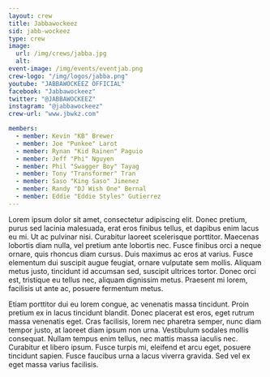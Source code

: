 ```yaml
---
layout: crew
title: Jabbawockeez
sid: jabb-wockeez
type: crew
image: 
  url: /img/crews/jabba.jpg
  alt: 
event-image: /img/events/eventjab.png
crew-logo: "/img/logos/jabba.png"
youtube: "JABBAWOCKEEZ OFFICIAL"
facebook: "Jabbawockeez"
twitter: "@JABBAWOCKEEZ"
instagram: "@jabbawockeez"
crew-url: "www.jbwkz.com"

members:
  - member: Kevin "KB" Brewer
  - member: Joe "Punkee" Larot
  - member: Rynan "Kid Rainen" Paguio
  - member: Jeff "Phi" Nguyen
  - member: Phil "Swagger Boy" Tayag
  - member: Tony "Transformer" Tran
  - member: Saso "King Saso" Jimenez
  - member: Randy "DJ Wish One" Bernal
  - member: Eddie "Eddie Styles" Gutierrez
---
```


Lorem ipsum dolor sit amet, consectetur adipiscing elit. Donec pretium, purus sed lacinia malesuada, erat eros finibus tellus, et dapibus enim lacus eu mi. Ut ac pulvinar nisi. Curabitur laoreet scelerisque porttitor. Maecenas lobortis diam nulla, vel pretium ante lobortis nec. Fusce finibus orci a neque ornare, quis rhoncus diam cursus. Duis maximus ac eros at varius. Fusce elementum dui suscipit augue feugiat, ornare vulputate sem mollis. Aliquam metus justo, tincidunt id accumsan sed, suscipit ultrices tortor. Donec orci est, tristique eu tellus nec, aliquam dignissim metus. Praesent mi lorem, facilisis ut ante ac, posuere fermentum metus.

Etiam porttitor dui eu lorem congue, ac venenatis massa tincidunt. Proin pretium ex in lacus tincidunt blandit. Donec placerat est eros, eget rutrum massa venenatis eget. Cras facilisis, lorem nec pharetra semper, nunc diam tempor justo, at laoreet diam ipsum non urna. Vestibulum sodales mollis consequat. Nullam tempus enim tellus, nec mattis massa iaculis nec. Curabitur et libero ipsum. Fusce turpis mi, eleifend et arcu eget, posuere tincidunt sapien. Fusce faucibus urna a lacus viverra gravida. Sed vel ex eget massa varius facilisis.